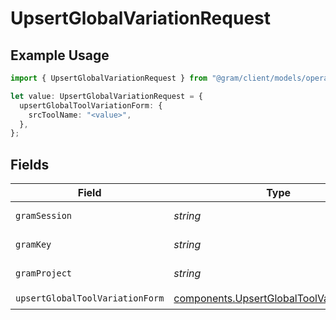 # UpsertGlobalVariationRequest

## Example Usage

```typescript
import { UpsertGlobalVariationRequest } from "@gram/client/models/operations";

let value: UpsertGlobalVariationRequest = {
  upsertGlobalToolVariationForm: {
    srcToolName: "<value>",
  },
};
```

## Fields

| Field                                                                                                | Type                                                                                                 | Required                                                                                             | Description                                                                                          |
| ---------------------------------------------------------------------------------------------------- | ---------------------------------------------------------------------------------------------------- | ---------------------------------------------------------------------------------------------------- | ---------------------------------------------------------------------------------------------------- |
| `gramSession`                                                                                        | *string*                                                                                             | :heavy_minus_sign:                                                                                   | Session header                                                                                       |
| `gramKey`                                                                                            | *string*                                                                                             | :heavy_minus_sign:                                                                                   | API Key header                                                                                       |
| `gramProject`                                                                                        | *string*                                                                                             | :heavy_minus_sign:                                                                                   | project header                                                                                       |
| `upsertGlobalToolVariationForm`                                                                      | [components.UpsertGlobalToolVariationForm](../../models/components/upsertglobaltoolvariationform.md) | :heavy_check_mark:                                                                                   | N/A                                                                                                  |